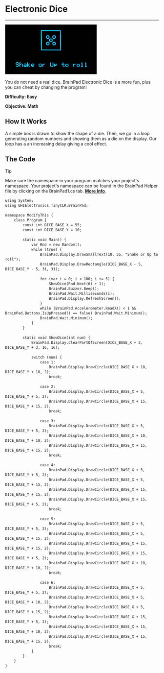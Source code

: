 # Electronic Dice
---
![Electronic Dice](images/electronic-dice.gif)

You do not need a real dice. BrainPad Electronic Dice is a more fun, plus you can cheat by changing the program!

**Difficulty: Easy**

**Objective: Math**

## How It Works
A simple box is drawn to show the shape of a die. Then, we go in a loop generating random numbers and showing them as a die on the  display. Our loop has a an increasing delay giving a cool effect.

## The Code
> [!Tip]
> Make sure the namespace in your program matches your project's namespace.  Your project's namespace can be found in the BrainPad Helper file by clicking on the BrainPad1.cs tab.  [**More Info**](../csharp/intro.md#a-few-words-about-namespaces).

```
using System;
using GHIElectronics.TinyCLR.BrainPad;

namespace ModifyThis {
    class Program {
        const int DICE_BASE_X = 55;
        const int DICE_BASE_Y = 10;

        static void Main() {
            var Rnd = new Random();
            while (true) {
                BrainPad.Display.DrawSmallText(10, 55, "Shake or Up to roll");
                BrainPad.Display.DrawRectangle(DICE_BASE_X - 5, DICE_BASE_Y - 5, 31, 31);

                for (var i = 0; i < 100; i += 5) {
                    ShowDice(Rnd.Next(6) + 1);
                    BrainPad.Buzzer.Beep();
                    BrainPad.Wait.Milliseconds(i);
                    BrainPad.Display.RefreshScreen();
                }
                while (BrainPad.Accelerometer.ReadX() < 1 && BrainPad.Buttons.IsUpPressed() == false) BrainPad.Wait.Minimum();
                BrainPad.Wait.Minimum();
            }
        }

        static void ShowDice(int num) {
            BrainPad.Display.ClearPartOfScreen(DICE_BASE_X + 3, DICE_BASE_Y + 3, 16, 16);

            switch (num) {
                case 1:
                    BrainPad.Display.DrawCircle(DICE_BASE_X + 10, DICE_BASE_Y + 10, 2);
                    break;

                case 2:
                    BrainPad.Display.DrawCircle(DICE_BASE_X + 5, DICE_BASE_Y + 5, 2);
                    BrainPad.Display.DrawCircle(DICE_BASE_X + 15, DICE_BASE_Y + 15, 2);
                    break;

                case 3:
                    BrainPad.Display.DrawCircle(DICE_BASE_X + 5, DICE_BASE_Y + 5, 2);
                    BrainPad.Display.DrawCircle(DICE_BASE_X + 10, DICE_BASE_Y + 10, 2);
                    BrainPad.Display.DrawCircle(DICE_BASE_X + 15, DICE_BASE_Y + 15, 2);
                    break;

                case 4:
                    BrainPad.Display.DrawCircle(DICE_BASE_X + 5, DICE_BASE_Y + 5, 2);
                    BrainPad.Display.DrawCircle(DICE_BASE_X + 5, DICE_BASE_Y + 15, 2);
                    BrainPad.Display.DrawCircle(DICE_BASE_X + 15, DICE_BASE_Y + 15, 2);
                    BrainPad.Display.DrawCircle(DICE_BASE_X + 15, DICE_BASE_Y + 5, 2);
                    break;

                case 5:
                    BrainPad.Display.DrawCircle(DICE_BASE_X + 5, DICE_BASE_Y + 5, 2);
                    BrainPad.Display.DrawCircle(DICE_BASE_X + 5, DICE_BASE_Y + 15, 2);
                    BrainPad.Display.DrawCircle(DICE_BASE_X + 15, DICE_BASE_Y + 15, 2);
                    BrainPad.Display.DrawCircle(DICE_BASE_X + 15, DICE_BASE_Y + 5, 2);
                    BrainPad.Display.DrawCircle(DICE_BASE_X + 10, DICE_BASE_Y + 10, 2);
                    break;

                case 6:
                    BrainPad.Display.DrawCircle(DICE_BASE_X + 5, DICE_BASE_Y + 5, 2);
                    BrainPad.Display.DrawCircle(DICE_BASE_X + 5, DICE_BASE_Y + 10, 2);
                    BrainPad.Display.DrawCircle(DICE_BASE_X + 5, DICE_BASE_Y + 15, 2);
                    BrainPad.Display.DrawCircle(DICE_BASE_X + 15, DICE_BASE_Y + 5, 2);
                    BrainPad.Display.DrawCircle(DICE_BASE_X + 15, DICE_BASE_Y + 10, 2);
                    BrainPad.Display.DrawCircle(DICE_BASE_X + 15, DICE_BASE_Y + 15, 2);
                    break;
            }
        }
    }
}
```